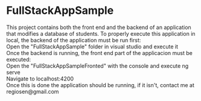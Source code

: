 # FullStackAppSample
<div>This project contains both the front end and the backend of an application that modifies a database of students.
To properly execute this application in local, the backend of the application must be run first:</div>
<div>Open the "FullStackAppSample" folder in visual studio and execute it</div>
Once the backend is running, the front end part of the applicacion must be executed:
<div>Open the "FullStackAppSampleFronted" with the console and execute ng serve</div>
<div>Navigate to localhost:4200</div>
<div>Once this is done the application should be running, if it isn't, contact me at regiosen@gmail.com</div>
